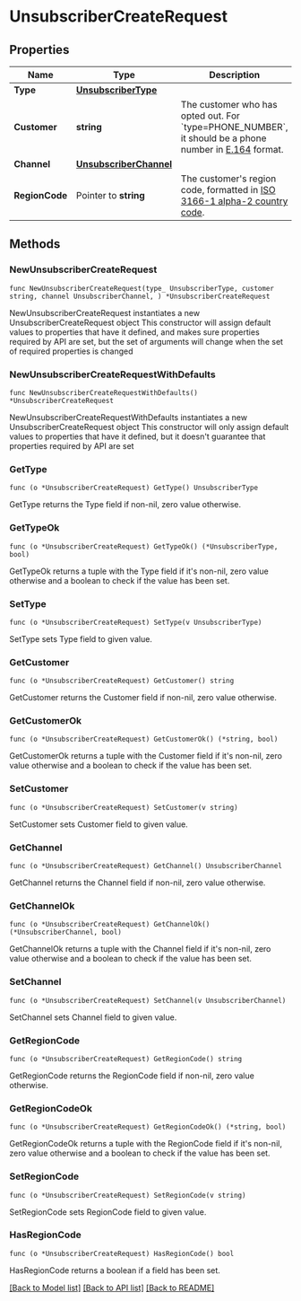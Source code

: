 # UnsubscriberCreateRequest

## Properties

Name | Type | Description | Notes
------------ | ------------- | ------------- | -------------
**Type** | [**UnsubscriberType**](UnsubscriberType.md) |  | 
**Customer** | **string** | The customer who has opted out. For &#x60;type&#x3D;PHONE_NUMBER&#x60;, it should be a phone number in [E.164](https://en.wikipedia.org/wiki/E.164) format. | 
**Channel** | [**UnsubscriberChannel**](UnsubscriberChannel.md) |  | 
**RegionCode** | Pointer to **string** | The customer&#39;s region code, formatted in [ISO 3166-1 alpha-2 country code](https://en.wikipedia.org/wiki/ISO_3166-1_alpha-2). | [optional] 

## Methods

### NewUnsubscriberCreateRequest

`func NewUnsubscriberCreateRequest(type_ UnsubscriberType, customer string, channel UnsubscriberChannel, ) *UnsubscriberCreateRequest`

NewUnsubscriberCreateRequest instantiates a new UnsubscriberCreateRequest object
This constructor will assign default values to properties that have it defined,
and makes sure properties required by API are set, but the set of arguments
will change when the set of required properties is changed

### NewUnsubscriberCreateRequestWithDefaults

`func NewUnsubscriberCreateRequestWithDefaults() *UnsubscriberCreateRequest`

NewUnsubscriberCreateRequestWithDefaults instantiates a new UnsubscriberCreateRequest object
This constructor will only assign default values to properties that have it defined,
but it doesn't guarantee that properties required by API are set

### GetType

`func (o *UnsubscriberCreateRequest) GetType() UnsubscriberType`

GetType returns the Type field if non-nil, zero value otherwise.

### GetTypeOk

`func (o *UnsubscriberCreateRequest) GetTypeOk() (*UnsubscriberType, bool)`

GetTypeOk returns a tuple with the Type field if it's non-nil, zero value otherwise
and a boolean to check if the value has been set.

### SetType

`func (o *UnsubscriberCreateRequest) SetType(v UnsubscriberType)`

SetType sets Type field to given value.


### GetCustomer

`func (o *UnsubscriberCreateRequest) GetCustomer() string`

GetCustomer returns the Customer field if non-nil, zero value otherwise.

### GetCustomerOk

`func (o *UnsubscriberCreateRequest) GetCustomerOk() (*string, bool)`

GetCustomerOk returns a tuple with the Customer field if it's non-nil, zero value otherwise
and a boolean to check if the value has been set.

### SetCustomer

`func (o *UnsubscriberCreateRequest) SetCustomer(v string)`

SetCustomer sets Customer field to given value.


### GetChannel

`func (o *UnsubscriberCreateRequest) GetChannel() UnsubscriberChannel`

GetChannel returns the Channel field if non-nil, zero value otherwise.

### GetChannelOk

`func (o *UnsubscriberCreateRequest) GetChannelOk() (*UnsubscriberChannel, bool)`

GetChannelOk returns a tuple with the Channel field if it's non-nil, zero value otherwise
and a boolean to check if the value has been set.

### SetChannel

`func (o *UnsubscriberCreateRequest) SetChannel(v UnsubscriberChannel)`

SetChannel sets Channel field to given value.


### GetRegionCode

`func (o *UnsubscriberCreateRequest) GetRegionCode() string`

GetRegionCode returns the RegionCode field if non-nil, zero value otherwise.

### GetRegionCodeOk

`func (o *UnsubscriberCreateRequest) GetRegionCodeOk() (*string, bool)`

GetRegionCodeOk returns a tuple with the RegionCode field if it's non-nil, zero value otherwise
and a boolean to check if the value has been set.

### SetRegionCode

`func (o *UnsubscriberCreateRequest) SetRegionCode(v string)`

SetRegionCode sets RegionCode field to given value.

### HasRegionCode

`func (o *UnsubscriberCreateRequest) HasRegionCode() bool`

HasRegionCode returns a boolean if a field has been set.


[[Back to Model list]](../README.md#documentation-for-models) [[Back to API list]](../README.md#documentation-for-api-endpoints) [[Back to README]](../README.md)
